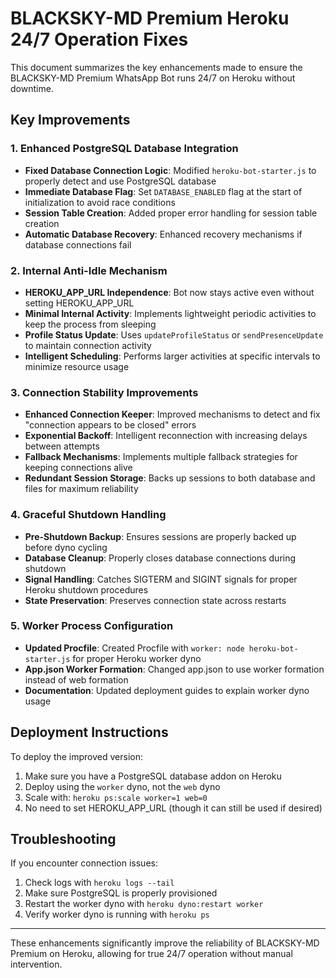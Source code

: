 # BLACKSKY-MD Premium Heroku 24/7 Operation Fixes

This document summarizes the key enhancements made to ensure the BLACKSKY-MD Premium WhatsApp Bot runs 24/7 on Heroku without downtime.

## Key Improvements

### 1. Enhanced PostgreSQL Database Integration

- **Fixed Database Connection Logic**: Modified `heroku-bot-starter.js` to properly detect and use PostgreSQL database
- **Immediate Database Flag**: Set `DATABASE_ENABLED` flag at the start of initialization to avoid race conditions
- **Session Table Creation**: Added proper error handling for session table creation
- **Automatic Database Recovery**: Enhanced recovery mechanisms if database connections fail

### 2. Internal Anti-Idle Mechanism

- **HEROKU_APP_URL Independence**: Bot now stays active even without setting HEROKU_APP_URL
- **Minimal Internal Activity**: Implements lightweight periodic activities to keep the process from sleeping
- **Profile Status Update**: Uses `updateProfileStatus` or `sendPresenceUpdate` to maintain connection activity
- **Intelligent Scheduling**: Performs larger activities at specific intervals to minimize resource usage

### 3. Connection Stability Improvements

- **Enhanced Connection Keeper**: Improved mechanisms to detect and fix "connection appears to be closed" errors
- **Exponential Backoff**: Intelligent reconnection with increasing delays between attempts
- **Fallback Mechanisms**: Implements multiple fallback strategies for keeping connections alive
- **Redundant Session Storage**: Backs up sessions to both database and files for maximum reliability

### 4. Graceful Shutdown Handling

- **Pre-Shutdown Backup**: Ensures sessions are properly backed up before dyno cycling
- **Database Cleanup**: Properly closes database connections during shutdown
- **Signal Handling**: Catches SIGTERM and SIGINT signals for proper Heroku shutdown procedures
- **State Preservation**: Preserves connection state across restarts

### 5. Worker Process Configuration

- **Updated Procfile**: Created Procfile with `worker: node heroku-bot-starter.js` for proper Heroku worker dyno
- **App.json Worker Formation**: Changed app.json to use worker formation instead of web formation
- **Documentation**: Updated deployment guides to explain worker dyno usage

## Deployment Instructions

To deploy the improved version:

1. Make sure you have a PostgreSQL database addon on Heroku
2. Deploy using the `worker` dyno, not the `web` dyno
3. Scale with: `heroku ps:scale worker=1 web=0`
4. No need to set HEROKU_APP_URL (though it can still be used if desired)

## Troubleshooting

If you encounter connection issues:

1. Check logs with `heroku logs --tail`
2. Make sure PostgreSQL is properly provisioned
3. Restart the worker dyno with `heroku dyno:restart worker`
4. Verify worker dyno is running with `heroku ps`

---

These enhancements significantly improve the reliability of BLACKSKY-MD Premium on Heroku, allowing for true 24/7 operation without manual intervention.
